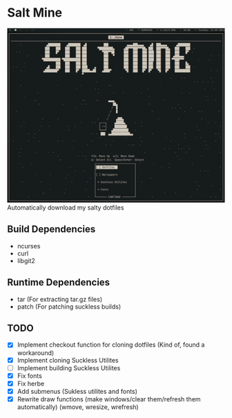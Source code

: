 # Salt Mine
![Screenshot](./screenshot.png)
Automatically download my salty dotfiles


## Build Dependencies
* ncurses
* curl
* libgit2

## Runtime Dependencies
* tar (For extracting tar.gz files)
* patch (For patching suckless builds)


## TODO
- [X] Implement checkout function for cloning dotfiles (Kind of, found a workaround)
- [X] Implement cloning Suckless Utilites
- [ ] Implement building Suckless Utilites
- [X] Fix fonts
- [X] Fix herbe
- [X] Add submenus (Sukless utilites and fonts)
- [X] Rewrite draw functions (make windows/clear them/refresh them automatically) (wmove, wresize, wrefresh)
